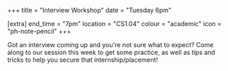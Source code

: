 +++
title = "Interview Workshop"
date = "Tuesday 6pm"

[extra]
end_time = "7pm"
location = "CS1.04"
colour = "academic"
icon = "ph-note-pencil"
+++

Got an interview coming up and you're not sure what to expect? Come along to our session this week to get some practice, as well as tips and tricks to help you secure that internship/placement!